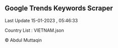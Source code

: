 

## Google Trends Keywords Scraper 
 
Last Update 15-01-2023 , 05:46:33

Country List :
VIETNAM.json



© Abdul Muttaqin 
